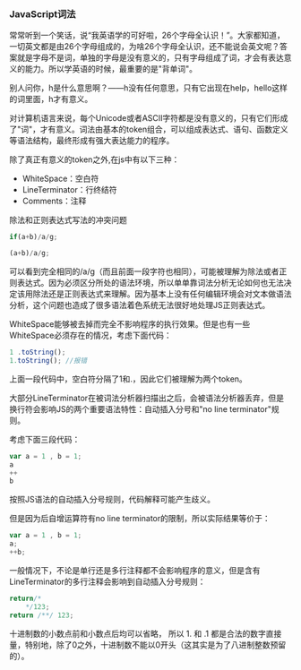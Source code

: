### JavaScript词法

常常听到一个笑话，说“我英语学的可好啦，26个字母全认识！”。大家都知道，一切英文都是由26个字母组成的，为啥26个字母全认识，还不能说会英文呢？答案就是字母不是词，单独的字母是没有意义的，只有字母组成了词，才会有表达意义的能力。所以学英语的时候，最重要的是"背单词"。

别人问你，h是什么意思啊？——h没有任何意思，只有它出现在help，hello这样的词里面，h才有意义。

对计算机语言来说，每个Unicode或者ASCII字符都是没有意义的，只有它们形成了"词"，才有意义。词法由基本的token组合，可以组成表达式、语句、函数定义等语法结构，最终形成有强大表达能力的程序。

除了真正有意义的token之外,在js中有以下三种：

- WhiteSpace：空白符
- LineTerminator：行终结符
- Comments：注释

除法和正则表达式写法的冲突问题

```javascript
if(a+b)/a/g;

(a+b)/a/g;
```

可以看到完全相同的/a/g（而且前面一段字符也相同），可能被理解为除法或者正则表达式。因为必须区分所处的语法环境，所以单单靠词法分析无论如何也无法决定该用除法还是正则表达式来理解。因为基本上没有任何编辑环境会对文本做语法分析，这个问题也造成了很多语法着色系统无法很好地处理JS正则表达式。

WhiteSpace能够被去掉而完全不影响程序的执行效果。但是也有一些WhiteSpace必须存在的情况，考虑下面代码：

```javascript
1 .toString();
1.toString(); //报错
```

上面一段代码中，空白符分隔了1和.，因此它们被理解为两个token。

大部分LineTerminator在被词法分析器扫描出之后，会被语法分析器丢弃，但是换行符会影响JS的两个重要语法特性：自动插入分号和"no line terminator"规则。

考虑下面三段代码：

```javascript
var a = 1 , b = 1;
a
++
b
```

按照JS语法的自动插入分号规则，代码解释可能产生歧义。

但是因为后自增运算符有no line terminator的限制，所以实际结果等价于：

```javascript
var a = 1 , b = 1;
a;
++b;
```

一般情况下，不论是单行还是多行注释都不会影响程序的意义，但是含有LineTerminator的多行注释会影响到自动插入分号规则：

```javascript
return/*
    */123;
return /**/ 123;
```

十进制数的小数点前和小数点后均可以省略， 所以 1. 和 .1 都是合法的数字直接量，特别地，除了0之外，十进制数不能以0开头（这其实是为了八进制整数预留的）。


